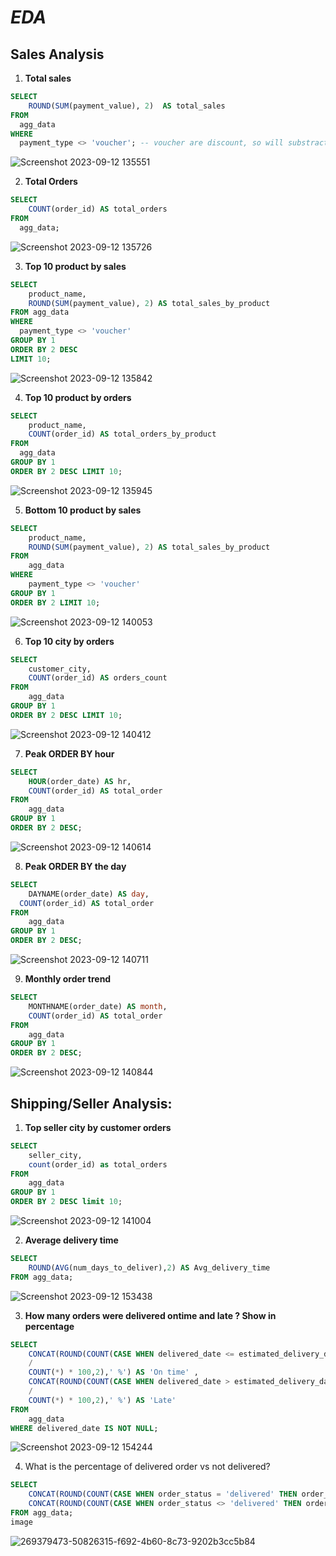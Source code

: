 # _**EDA**_
## Sales Analysis #

1. **Total sales**

```SQL
SELECT 
	ROUND(SUM(payment_value), 2)  AS total_sales
FROM 
  agg_data
WHERE
  payment_type <> 'voucher'; -- voucher are discount, so will substracted
```
![Screenshot 2023-09-12 135551](https://github.com/SRG69/Data-Cleaning-And-EDA/assets/131379055/289ddca3-7a56-4351-8bb3-b0e65abe14c3)


2. **Total Orders**

```SQL
SELECT
	COUNT(order_id) AS total_orders
FROM 
  agg_data;
```
![Screenshot 2023-09-12 135726](https://github.com/SRG69/Data-Cleaning-And-EDA/assets/131379055/7c151d8e-35e3-43ab-8fec-dad0c3b2c6ef)

3. **Top 10 product by sales**
```SQL
SELECT
	product_name,
    ROUND(SUM(payment_value), 2) AS total_sales_by_product
FROM agg_data
WHERE
  payment_type <> 'voucher'
GROUP BY 1
ORDER BY 2 DESC
LIMIT 10;
```
![Screenshot 2023-09-12 135842](https://github.com/SRG69/Data-Cleaning-And-EDA/assets/131379055/a4649f84-bbff-4c06-b559-e54275f0e502)

4. **Top 10 product by orders**
```SQL
SELECT
	product_name,
    COUNT(order_id) AS total_orders_by_product
FROM 
  agg_data
GROUP BY 1
ORDER BY 2 DESC LIMIT 10;
```
![Screenshot 2023-09-12 135945](https://github.com/SRG69/Data-Cleaning-And-EDA/assets/131379055/fdb3311d-18e2-4925-8bc1-b113983f6911)

5. **Bottom 10 product by sales**
```SQL
SELECT
	product_name,
    ROUND(SUM(payment_value), 2) AS total_sales_by_product
FROM 
	agg_data
WHERE 
	payment_type <> 'voucher'
GROUP BY 1
ORDER BY 2 LIMIT 10;
```
![Screenshot 2023-09-12 140053](https://github.com/SRG69/Data-Cleaning-And-EDA/assets/131379055/47cb9185-d6c3-480b-92f0-d62c753456cc)

6. **Top 10 city by orders**
```SQL
SELECT
	customer_city,
    COUNT(order_id) AS orders_count
FROM 
	agg_data
GROUP BY 1
ORDER BY 2 DESC LIMIT 10;
```
![Screenshot 2023-09-12 140412](https://github.com/SRG69/Data-Cleaning-And-EDA/assets/131379055/52622db0-349a-4117-9e4a-aff76f62f766)

7. **Peak ORDER BY hour**
```SQL
SELECT
	HOUR(order_date) AS hr,
    COUNT(order_id) AS total_order
FROM 
	agg_data
GROUP BY 1
ORDER BY 2 DESC;
```
![Screenshot 2023-09-12 140614](https://github.com/SRG69/Data-Cleaning-And-EDA/assets/131379055/0b2d8bdc-1897-4839-98c9-fbb1e29a0236)

8. **Peak ORDER BY the day**
```SQL
SELECT
	DAYNAME(order_date) AS day,
  COUNT(order_id) AS total_order
FROM 
	agg_data
GROUP BY 1
ORDER BY 2 DESC;
```
![Screenshot 2023-09-12 140711](https://github.com/SRG69/Data-Cleaning-And-EDA/assets/131379055/e020a236-f4f3-43fc-8be8-15a3ec181a0e)

9. **Monthly order trend**
```SQL
SELECT
	MONTHNAME(order_date) AS month,
    COUNT(order_id) AS total_order
FROM 
	agg_data
GROUP BY 1
ORDER BY 2 DESC;
```
![Screenshot 2023-09-12 140844](https://github.com/SRG69/Data-Cleaning-And-EDA/assets/131379055/6f78d910-b981-436e-a780-21eb036d6a8c)

## Shipping/Seller Analysis:

1. **Top seller city by customer orders**
```SQL
SELECT
	seller_city,
    count(order_id) as total_orders
FROM 
	agg_data
GROUP BY 1
ORDER BY 2 DESC limit 10;
```
![Screenshot 2023-09-12 141004](https://github.com/SRG69/Data-Cleaning-And-EDA/assets/131379055/a3b05d86-dcfd-434b-abd7-230c7761f742)

2. **Average delivery time**
```SQL
SELECT 
	ROUND(AVG(num_days_to_deliver),2) AS Avg_delivery_time
FROM agg_data;
```
![Screenshot 2023-09-12 153438](https://github.com/SRG69/Data-Cleaning-And-EDA/assets/131379055/dced2b67-97bc-4def-a612-c2bf415979aa)


3. **How many orders were delivered ontime and late ? Show in percentage**

```SQL
SELECT 
	CONCAT(ROUND(COUNT(CASE WHEN delivered_date <= estimated_delivery_date THEN order_id ELSE null END) 
    /
    COUNT(*) * 100,2),' %') AS 'On time' ,
	CONCAT(ROUND(COUNT(CASE WHEN delivered_date > estimated_delivery_date THEN order_id ELSE null END) 
    /
    COUNT(*) * 100,2),' %') AS 'Late' 
FROM 
	agg_data
WHERE delivered_date IS NOT NULL;
```
![Screenshot 2023-09-12 154244](https://github.com/SRG69/Data-Cleaning-And-EDA/assets/131379055/bb55cd08-8a05-4812-bdbc-976cb995691f)

4. What is the percentage of delivered order vs not delivered?
```SQL
SELECT 
	CONCAT(ROUND(COUNT(CASE WHEN order_status = 'delivered' THEN order_id END) / COUNT(order_id) * 100, 2), '%') AS delivered,
	CONCAT(ROUND(COUNT(CASE WHEN order_status <> 'delivered' THEN order_id END) / COUNT(order_id) * 100, 2), '%') AS not_delivered
FROM agg_data;
image
```
![269379473-50826315-f692-4b60-8c73-9202b3cc5b84](https://github.com/SRG69/Data-Cleaning-And-EDA/assets/131379055/9bad0f5f-c0e7-4583-9bc4-9600f57d49a6)


